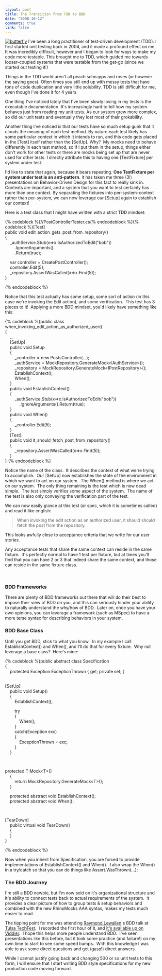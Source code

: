 ```yaml
--- 
layout: post
title: The Transition from TDD to BDD
date: "2008-10-12"
comments: true
link: false
---
```

<p><a href="http://flux88.com/uploads/TheTransitionfromTDDtoBDD_13B13/butterfly.jpg"><img src="/images/butterfly_thumb.jpg" alt="butterfly"  border="0" /></a> I've been a long practitioner of test-driven development (TDD). I first started unit testing back in 2004, and it made a profound effect on me.&nbsp; It was incredibly difficult, however and I began to look for ways to make my code more testable. This brought me to TDD, which guided me towards looser-coupled systems that were testable from the get-go (since we started out testing it!)</p> <p>Things in the TDD world aren't all peach schnapps and roses (or however the saying goes). Often times you still end up with messy tests that have tons of code duplication and very little solubility. TDD is still difficult for me, even though I've done it for 4 years.</p> <p>One thing I've noticed lately that I've been slowly losing in my tests is the executable documentation. It's increasingly hard to tell how my system behaves just from reading my unit tests. As our system grew more complex, so did our unit tests and eventually they lost most of their grokability.</p> <p>Another thing I've noticed is that our tests have so much setup gunk that it clouds the meaning of each test method. By nature each test likely has some particular context in which it intends to run, and this code gets placed in the [Test] itself rather than the [SetUp]. Why?&nbsp; My mocks need to behave differently in each test method, so if I put them in the setup, things either don't work for other tests or there are mocks being set up that are never used for other tests. I directly attribute this to having one [TestFixture] per system under test.</p> <p>I'd like to state that again, because it bears repeating. <strong>One TestFixture per system under test is an anti-pattern.</strong> It has taken me three (3!) presentations on Behavior-Driven Design for this fact to really sink in.&nbsp; Contexts are important, and a system that you want to test certainly has more than one context. By separating the fixtures into per-system-context rather than per-system, we can now leverage our [Setup] again to establish our context!</p> <p>Here is a test class that I might have written with a strict TDD mindset:</p>{% codeblock %}//PostControllerTester.cs{% endcodeblock %}{% codeblock %}[Test]<br>public void edit_action_gets_post_from_repository()<br>{<br>&nbsp;&nbsp;&nbsp; _authService.Stub(x=&gt;x.IsAuthorizedToEdit("bob"))<br>&nbsp;&nbsp;&nbsp;&nbsp;&nbsp;&nbsp;&nbsp; .IgnoreArguments()<br>&nbsp;&nbsp;&nbsp;&nbsp;&nbsp;&nbsp;&nbsp; .Return(true); <p>&nbsp;&nbsp;&nbsp; var controller = CreatePostController();<br>&nbsp;&nbsp;&nbsp; controller.Edit(5);<br>&nbsp;&nbsp;&nbsp; _repository.AssertWasCalled(x=&gt;x.Find(5));<br>}</p>{% endcodeblock %}<p>Notice that this test actually has some setup, some sort of action (in this case we're invoking the Edit action), and some verification.&nbsp; This test has 3 pieces to it!&nbsp; Applying a more BDD mindset, you'd likely have something like this:</p>{% codeblock %}public class when_invoking_edit_action_as_authorized_user()<br>{<br>&nbsp;&nbsp;&nbsp; ...<br>&nbsp;&nbsp;&nbsp; [SetUp]<br>&nbsp;&nbsp;&nbsp; public void Setup<br>&nbsp;&nbsp;&nbsp; {<br>&nbsp;&nbsp;&nbsp;&nbsp;&nbsp;&nbsp;&nbsp; _controller = new PostsController(...);<br>&nbsp;&nbsp;&nbsp;&nbsp;&nbsp;&nbsp;&nbsp; _authService = MockRepository.GenerateMock&lt;IAuthService&gt;();<br>&nbsp;&nbsp;&nbsp;&nbsp;&nbsp;&nbsp;&nbsp; _repository = MockRepository.GenerateMock&lt;IPostRepository&gt;();<br>&nbsp;&nbsp;&nbsp;&nbsp;&nbsp;&nbsp;&nbsp; EstablishContext();<br>&nbsp;&nbsp;&nbsp;&nbsp;&nbsp;&nbsp;&nbsp; When();<br>&nbsp;&nbsp;&nbsp; }<br>&nbsp;&nbsp;&nbsp; public void EstablishContext()<br>&nbsp;&nbsp;&nbsp; {<br>&nbsp;&nbsp;&nbsp;&nbsp;&nbsp;&nbsp;&nbsp; _authService.Stub(x=&gt;x.IsAuthorizedToEdit("bob"))<br>&nbsp;&nbsp;&nbsp;&nbsp;&nbsp;&nbsp;&nbsp;&nbsp;&nbsp;&nbsp;&nbsp; .IgnoreArguments().Return(true);<br>&nbsp;&nbsp;&nbsp; }<br>&nbsp;&nbsp;&nbsp; public void When()<br>&nbsp;&nbsp;&nbsp; {<br>&nbsp;&nbsp;&nbsp;&nbsp;&nbsp;&nbsp;&nbsp; _controller.Edit(5);&nbsp;&nbsp;&nbsp; <br>&nbsp;&nbsp;&nbsp; }<br>&nbsp;&nbsp;&nbsp; [Test]<br>&nbsp;&nbsp;&nbsp; public void it_should_fetch_post_from_repository()<br>&nbsp;&nbsp;&nbsp; {<br>&nbsp;&nbsp;&nbsp;&nbsp;&nbsp;&nbsp;&nbsp; _repository.AssertWasCalled(x=&gt;x.Find(5));<br>&nbsp;&nbsp;&nbsp; }<br>} {% endcodeblock %}<p>Notice the name of the class.&nbsp; It describes the context of what we're trying to accomplish.&nbsp; Our [SetUp] now establishes the state of the environment in which we want to act on our system.&nbsp; The When() method is where we act on our system.&nbsp; The only thing remaining is the test which is now dead simple.&nbsp; The test simply verifies some aspect of the system.&nbsp; The name of the test is also only conveying the verification part of the test.</p><p>We can now easily glance at this test (or spec, which it is sometimes called) and read it like english:</p><blockquote><p>When invoking the edit action as an authorized user, it should should fetch the post from the repository.</p></blockquote><p>This looks awfully close to acceptance criteria that we write for our user stories.&nbsp; </p><p>Any acceptance tests that share the same context can reside in the same fixture.&nbsp; It's perfectly normal to have 1 test per fixture, but at times you'll find that you can have 2 or 3 that indeed share the same context, and those can reside in the same fixture class.</p><p>&nbsp;</p><h3>BDD Frameworks</h3><p>There are plenty of BDD frameworks out there that will do their best to impose their view of BDD on you, and this can seriously hinder your ability to naturally understand the why/how of BDD.&nbsp; Later on, once you have your own opinions, you can leverage a framework (such as MSpec) to have a more terse syntax for describing behaviors in your system.</p><h3>BDD Base Class</h3><p>Until you get BDD, stick to what you know.&nbsp; In my example I call EstablishContext() and When(), and I'll do that for every fixture.&nbsp; Why not leverage a base class?&nbsp; Here's mine:</p>{% codeblock %}public abstract class Specification<br>{<br>&nbsp;&nbsp;&nbsp; protected Exception ExceptionThrown { get; private set; } <p>&nbsp;&nbsp;&nbsp; <br>[SetUp]<br>&nbsp;&nbsp;&nbsp; public void Setup()<br>&nbsp;&nbsp;&nbsp; {<br>&nbsp;&nbsp;&nbsp;&nbsp;&nbsp;&nbsp;&nbsp; EstablishContext(); <p>&nbsp;&nbsp;&nbsp;&nbsp;&nbsp;&nbsp;&nbsp; try<br>&nbsp;&nbsp;&nbsp;&nbsp;&nbsp;&nbsp;&nbsp; {<br>&nbsp;&nbsp;&nbsp;&nbsp;&nbsp;&nbsp;&nbsp;&nbsp;&nbsp;&nbsp;&nbsp; When();<br>&nbsp;&nbsp;&nbsp;&nbsp;&nbsp;&nbsp;&nbsp; }<br>&nbsp;&nbsp;&nbsp;&nbsp;&nbsp;&nbsp;&nbsp; catch(Exception exc)<br>&nbsp;&nbsp;&nbsp;&nbsp;&nbsp;&nbsp;&nbsp; {<br>&nbsp;&nbsp;&nbsp;&nbsp;&nbsp;&nbsp;&nbsp;&nbsp;&nbsp;&nbsp;&nbsp; ExceptionThrown = exc;<br>&nbsp;&nbsp;&nbsp;&nbsp;&nbsp;&nbsp;&nbsp; }<br>&nbsp;&nbsp;&nbsp; } <p>&nbsp;&nbsp;&nbsp; </p><p>protected T Mock&lt;T&gt;()<br>&nbsp;&nbsp;&nbsp; {<br>&nbsp;&nbsp;&nbsp;&nbsp;&nbsp;&nbsp;&nbsp; return MockRepository.GenerateMock&lt;T&gt;();<br>&nbsp;&nbsp;&nbsp; } </p><p>&nbsp;&nbsp;&nbsp; protected abstract void EstablishContext();<br>&nbsp;&nbsp;&nbsp; protected abstract void When(); <p>&nbsp;&nbsp;&nbsp; </p><p>[TearDown]<br>&nbsp;&nbsp;&nbsp; public virtual void TearDown()<br>&nbsp;&nbsp;&nbsp; {&nbsp;&nbsp;&nbsp;&nbsp;&nbsp;&nbsp;&nbsp;&nbsp;&nbsp;&nbsp;&nbsp;&nbsp;&nbsp;&nbsp;&nbsp;&nbsp;&nbsp;&nbsp;&nbsp;&nbsp;&nbsp;&nbsp; <br>&nbsp;&nbsp;&nbsp; }<br>}</p>{% endcodeblock %}<p>Now when you inherit from Specification, you are forced to provide implementations of EstablishContext() and When().&nbsp; I also wrap the When() in a try/catch so that you can do things like Assert.WasThrown(...);</p><h3>The BDD Journey</h3><p>I'm still a BDD newbie, but I'm now sold on it's organizational structure and it's ability to connect tests back to actual requirements of the system.&nbsp; It provides a clear picture of how to group tests &amp; setup behaviors and combined with the
new RhinoMocks AAA syntax, makes my tests much easier to read.</p><p>The tipping point for me was attending <a href="http://codebetter.com/blogs/raymond.lewallen/" target="_blank">Raymond Lewallen</a>'s BDD talk at <a href="http://techfests.com/tulsa/2008" target="_blank">Tulsa TechFest</a>.&nbsp; I recorded the first hour of it, and <a href="http://www.viddler.com/explore/PhatBoyG/videos/1/" target="_blank">it's available up on Viddler</a>.&nbsp; I hope this helps more people understand BDD.&nbsp; I've seen presentations like this before, but it took some practice (and failure!) on my own time to start to see some speed bumps.&nbsp; With this knowledge I was able to ask some direct questions and get (gasp!) direct answers.</p><p>While I cannot justify going back and changing 500 or so unit tests to this form, I will ensure that I start writing BDD style specifications for my new production code moving forward. </p>
